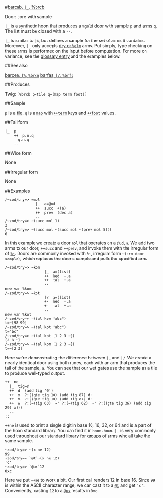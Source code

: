 #[barcab, `|_`, %brcb](#brcb)

Door: core with sample

`|_` is a synthetic hoon that produces a [`%gold`]() [door]() with sample `p` and [arms]() `q`. The list must be closed with a `--`. 

`|_` is similar to `|%`, but defines a sample for the set of arms it contains. Moreover, `|_` only accepts [dry or `%elm`]() arms. Put simply, type checking on these arms is performed on the input before computation. For more on variance, see the [glossary entry]() and the examples below.

##See also

[barcen, `|%`, `%brcn`]()
[barfas, `|/`, `%brfs`]()

##Produces

Twig: `[%brcb p=tile q=(map term foot)]`

##Sample

`p` is a [tile]().
`q` is a [`map`]() with [`++term`]() keys and [`++foot`]() values.

##Tall form

    |_  p
        ++  p.n.q
          q.n.q
        --

##Wide form

None

##Irregular form

None

##Examples

    /~zod/try=> =mol
                  |_  a=@ud
                  ++  succ  +(a)
                  ++  prev  (dec a)
                  --
    /~zod/try=> ~(succ mol 1)
    2
    /~zod/try=> ~(succ mol ~(succ mol ~(prev mol 5)))
    6

In this example we create a door `mol` that operates on a [`@ud`](), `a`. We add two arms to our door, `++succ` and `++prev`, and invoke them with the irregular form of [`%~`](). Doors are commonly invoked with `%~`, irregular form `~(arm door sample)`, which replaces the door's sample and pulls the specified arm.

    /~zod/try=> =kom
                      |_  a=(list)
                      ++  hed  -.a
                      ++  tal  +.a
                      --
    new var %kom
    /~zod/try=> =kot
                      |/  a=(list)
                      +-  hed  -.a
                      +-  tal  +.a
                      --
    new var %kot
    /~zod/try=> ~(tal kom "abc")
    t=~[98 99]
    /~zod/try=> ~(tal kot "abc")
    t="bc"
    /~zod/try=> ~(tal kot [1 2 3 ~])
    [2 3 ~]
    /~zod/try=> ~(tal kom [1 2 3 ~])
    t=~[2 3]

Here we're demonstrating the difference between `|_` and `|/`. We create a nearly identical door using both runes, each with an arm that produces the tail of the sample, `a`. You can see that our wet gates use the sample as a tile to produce well-typed output. 

```
++  ne
  |_  tig=@
  ++  d  (add tig '0')
  ++  x  ?:((gte tig 10) (add tig 87) d)
  ++  v  ?:((gte tig 10) (add tig 87) d)
  ++  w  ?:(=(tig 63) '~' ?:(=(tig 62) '-' ?:((gte tig 36) (add tig 29) x)))
  --
::
```

`++ne` is used to print a single digit in base 10, 16, 32, or 64 and is a part of the hoon standard library. You can find it in `hoon.hoon`. `|_` is very commonly used throughout our standard library for groups of arms who all take the same sample. 

    ~zod/try=> ~(x ne 12)
    99
    ~zod/try=> `@t`~(x ne 12)
    'c'
    ~zod/try=> `@ux`12
    0xc

Here we put `++ne` to work a bit. Our first call renders 12 in base 16. Since `99` is within the ASCII character range, we can cast it to a [`@t`]() and get `'c'`. Conveniently, casting `12` to a [`@ux`]() results in `0xc`.
